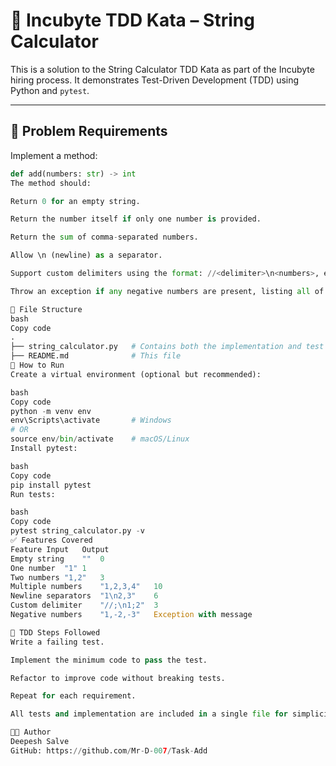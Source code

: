 # 🧪 Incubyte TDD Kata – String Calculator

This is a solution to the String Calculator TDD Kata as part of the Incubyte hiring process. It demonstrates Test-Driven Development (TDD) using Python and `pytest`.

---

## 📌 Problem Requirements

Implement a method:
```python
def add(numbers: str) -> int
The method should:

Return 0 for an empty string.

Return the number itself if only one number is provided.

Return the sum of comma-separated numbers.

Allow \n (newline) as a separator.

Support custom delimiters using the format: //<delimiter>\n<numbers>, e.g., //;\n1;2.

Throw an exception if any negative numbers are present, listing all of them.

📁 File Structure
bash
Copy code
.
├── string_calculator.py   # Contains both the implementation and test cases
├── README.md              # This file
🧪 How to Run
Create a virtual environment (optional but recommended):

bash
Copy code
python -m venv env
env\Scripts\activate       # Windows
# OR
source env/bin/activate    # macOS/Linux
Install pytest:

bash
Copy code
pip install pytest
Run tests:

bash
Copy code
pytest string_calculator.py -v
✅ Features Covered
Feature	Input	Output
Empty string	""	0
One number	"1"	1
Two numbers	"1,2"	3
Multiple numbers	"1,2,3,4"	10
Newline separators	"1\n2,3"	6
Custom delimiter	"//;\n1;2"	3
Negative numbers	"1,-2,-3"	Exception with message

🔁 TDD Steps Followed
Write a failing test.

Implement the minimum code to pass the test.

Refactor to improve code without breaking tests.

Repeat for each requirement.

All tests and implementation are included in a single file for simplicity.

👨‍💻 Author
Deepesh Salve
GitHub: https://github.com/Mr-D-007/Task-Add